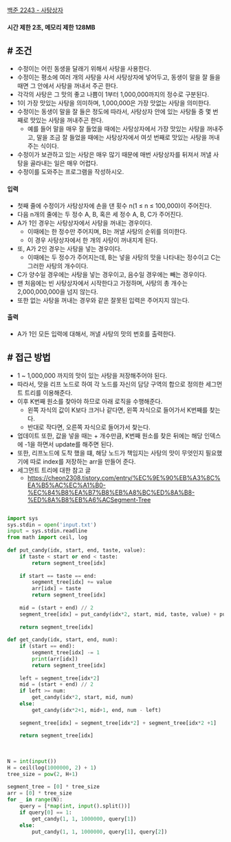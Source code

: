 
[백준 2243 - 사탕상자](https://www.acmicpc.net/problem/2243)


#### **시간 제한 2초, 메모리 제한 128MB**


## **# 조건**

- 수정이는 어린 동생을 달래기 위해서 사탕을 사용한다. 
- 수정이는 평소에 여러 개의 사탕을 사서 사탕상자에 넣어두고, 동생이 말을 잘 들을 때면 그 안에서 사탕을 꺼내서 주곤 한다.
- 각각의 사탕은 그 맛의 좋고 나쁨이 1부터 1,000,000까지의 정수로 구분된다. 
- 1이 가장 맛있는 사탕을 의미하며, 1,000,000은 가장 맛없는 사탕을 의미한다. 
- 수정이는 동생이 말을 잘 들은 정도에 따라서, 사탕상자 안에 있는 사탕들 중 몇 번째로 맛있는 사탕을 꺼내주곤 한다. 
	- 예를 들어 말을 매우 잘 들었을 때에는 사탕상자에서 가장 맛있는 사탕을 꺼내주고, 말을 조금 잘 들었을 때에는 사탕상자에서 여섯 번째로 맛있는 사탕을 꺼내주는 식이다.
- 수정이가 보관하고 있는 사탕은 매우 많기 때문에 매번 사탕상자를 뒤져서 꺼낼 사탕을 골라내는 일은 매우 어렵다. 
- 수정이를 도와주는 프로그램을 작성하시오.


#### **입력**
- 첫째 줄에 수정이가 사탕상자에 손을 댄 횟수 n(1 ≤ n ≤ 100,000)이 주어진다. 
- 다음 n개의 줄에는 두 정수 A, B, 혹은 세 정수 A, B, C가 주어진다. 
- A가 1인 경우는 사탕상자에서 사탕을 꺼내는 경우이다. 
	- 이때에는 한 정수만 주어지며, B는 꺼낼 사탕의 순위를 의미한다.
	- 이 경우 사탕상자에서 한 개의 사탕이 꺼내지게 된다. 
- 또, A가 2인 경우는 사탕을 넣는 경우이다. 
	- 이때에는 두 정수가 주어지는데, B는 넣을 사탕의 맛을 나타내는 정수이고 C는 그러한 사탕의 개수이다. 
- C가 양수일 경우에는 사탕을 넣는 경우이고, 음수일 경우에는 빼는 경우이다. 
- 맨 처음에는 빈 사탕상자에서 시작한다고 가정하며, 사탕의 총 개수는 2,000,000,000을 넘지 않는다. 
- 또한 없는 사탕을 꺼내는 경우와 같은 잘못된 입력은 주어지지 않는다.


#### **출력**
- A가 1인 모든 입력에 대해서, 꺼낼 사탕의 맛의 번호를 출력한다.



## **# 접근 방법**

- 1 ~ 1,000,000 까지의 맛이 있는 사탕을 저장해주어야 된다.
- 따라서, 맛을 리프 노드로 하여 각 노드를 자신의 담당 구역의 합으로 정의한 세그먼트 트리를 이용해준다.
- 이후 K번째 원소를 찾아야 하므로 아래 로직을 수행해준다.
	- 왼쪽 자식의 값이 K보다 크거나 같다면, 왼쪽 자식으로 들어가서 K번째를 찾는다.
	- 반대로 작다면, 오른쪽 자식으로 들어가서 찾는다.
- 업데이트 또한, 값을 넣을 때는 + 개수만큼, K번째 원소를 찾은 뒤에는 해당 인덱스에 -1을 하면서 update를 해주면 된다.
- 또한, 리프노드에 도착 했을 떄, 해당 노드가 책임지는 사탕의 맛이 무엇인지 필요했기에 따로 index를 저장하는 arr을 만들어 준다.
- 세그먼트 트리에 대한 참고 글
	- https://cheon2308.tistory.com/entry/%EC%9E%90%EB%A3%8C%EA%B5%AC%EC%A1%B0-%EC%84%B8%EA%B7%B8%EB%A8%BC%ED%8A%B8-%ED%8A%B8%EB%A6%ACSegment-Tree

```python

import sys  
sys.stdin = open('input.txt')  
input = sys.stdin.readline  
from math import ceil, log  
  
def put_candy(idx, start, end, taste, value):  
    if taste < start or end < taste:  
        return segment_tree[idx]  
  
    if start == taste == end:  
        segment_tree[idx] += value  
        arr[idx] = taste  
        return segment_tree[idx]  
  
    mid = (start + end) // 2  
    segment_tree[idx] = put_candy(idx*2, start, mid, taste, value) + put_candy(idx*2+1, mid+1, end, taste, value)  
  
    return segment_tree[idx]  
  
def get_candy(idx, start, end, num):  
    if (start == end):  
        segment_tree[idx] -= 1  
        print(arr[idx])  
        return segment_tree[idx]  
  
    left = segment_tree[idx*2]  
    mid = (start + end) // 2  
    if left >= num:  
        get_candy(idx*2, start, mid, num)  
    else:  
        get_candy(idx*2+1, mid+1, end, num - left)  
  
    segment_tree[idx] = segment_tree[idx*2] + segment_tree[idx*2 +1]  
  
    return segment_tree[idx]  
  
  
  
N = int(input())  
H = ceil(log(1000000, 2) + 1)  
tree_size = pow(2, H+1)  
  
segment_tree = [0] * tree_size  
arr = [0] * tree_size  
for _ in range(N):  
    query = [*map(int, input().split())]  
    if query[0] == 1:  
        get_candy(1, 1, 1000000, query[1])  
    else:  
        put_candy(1, 1, 1000000, query[1], query[2])
```